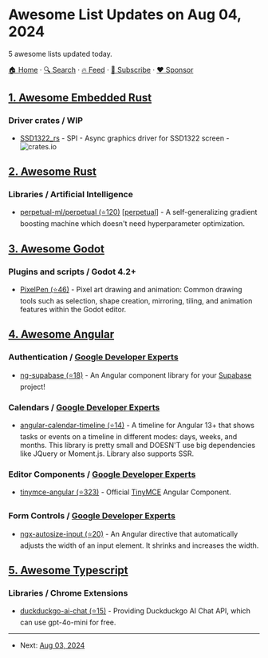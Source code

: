 # Awesome List Updates on Aug 04, 2024

5 awesome lists updated today.

[🏠 Home](/README.md) · [🔍 Search](https://www.trackawesomelist.com/search/) · [🔥 Feed](https://www.trackawesomelist.com/rss.xml) · [📮 Subscribe](https://trackawesomelist.us17.list-manage.com/subscribe?u=d2f0117aa829c83a63ec63c2f&id=36a103854c) · [❤️  Sponsor](https://github.com/sponsors/theowenyoung)



## [1. Awesome Embedded Rust](/content/rust-embedded/awesome-embedded-rust/README.md)

### Driver crates / WIP

*   [SSD1322\_rs](https://crates.io/crates/ssd1322_rs) - SPI - Async graphics driver for SSD1322 screen - ![crates.io](https://img.shields.io/crates/v/ssd1322_rs.svg)

## [2. Awesome Rust](/content/rust-unofficial/awesome-rust/README.md)

### Libraries / Artificial Intelligence

*   [perpetual-ml/perpetual (⭐120)](https://github.com/perpetual-ml/perpetual) \[[perpetual](https://crates.io/crates/perpetual)] - A self-generalizing gradient boosting machine which doesn't need hyperparameter optimization.

## [3. Awesome Godot](/content/godotengine/awesome-godot/README.md)

### Plugins and scripts / Godot 4.2+

*   [PixelPen (⭐46)](https://github.com/pixelpen-dev/pixelpen) - Pixel art drawing and animation: Common drawing tools such as selection, shape creation, mirroring, tiling, and animation features within the Godot editor.

## [4. Awesome Angular](/content/PatrickJS/awesome-angular/README.md)

### Authentication / [Google Developer Experts](https://developers.google.com/experts/all/technology/web-technologies)

*   [ng-supabase (⭐18)](https://github.com/rustygreen/ng-supabase) - An Angular component library for your [Supabase](https://supabase.com/) project!

### Calendars / [Google Developer Experts](https://developers.google.com/experts/all/technology/web-technologies)

*   [angular-calendar-timeline (⭐14)](https://github.com/oOps1627/angular-calendar-timeline) - A timeline for Angular 13+ that shows tasks or events on a timeline in different modes: days, weeks, and months. This library is pretty small and DOESN'T use big dependencies like JQuery or Moment.js. Library also supports SSR.

### Editor Components / [Google Developer Experts](https://developers.google.com/experts/all/technology/web-technologies)

*   [tinymce-angular (⭐323)](https://github.com/tinymce/tinymce-angular) - Official [TinyMCE](https://www.tiny.cloud/) Angular Component.

### Form Controls / [Google Developer Experts](https://developers.google.com/experts/all/technology/web-technologies)

*   [ngx-autosize-input (⭐20)](https://github.com/joshuawwright/ngx-autosize-input) - An Angular directive that automatically adjusts the width of an input element. It shrinks and increases the width.

## [5. Awesome Typescript](/content/dzharii/awesome-typescript/README.md)

### Libraries / Chrome Extensions

*   [duckduckgo-ai-chat (⭐15)](https://github.com/mumu-lhl/duckduckgo-ai-chat) - Providing Duckduckgo AI Chat API, which can use gpt-4o-mini for free.

---

- Next: [Aug 03, 2024](/content/2024/08/03/README.md)